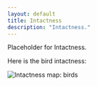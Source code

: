 ```yaml
---
layout: default
title: Intactness
description: "Intactness."
---
```


Placeholder for Intactness.

Here is the bird intactness:

<img src="{{ site.contents }}/multispecies/intactness/birds.png" class="img-responsive" alt="Intactness map: birds"/>
